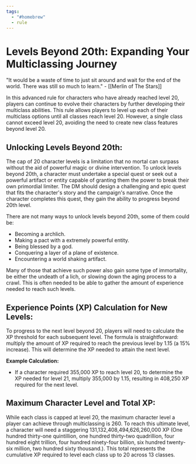```yaml
---
tags:
  - "#homebrew"
  - rule
---
```

# Levels Beyond 20th: Expanding Your Multiclassing Journey

"It would be a waste of time to just sit around and wait for the end of the world. There was still so much to learn." - [[Merlin of The Stars]]

In this advanced rule for characters who have already reached level 20, players can continue to evolve their characters by further developing their multiclass abilities. This rule allows players to level up each of their multiclass options until all classes reach level 20. However, a single class cannot exceed level 20, avoiding the need to create new class features beyond level 20.

## Unlocking Levels Beyond 20th:

The cap of 20 character levels is a limitation that no mortal can surpass without the aid of powerful magic or divine intervention. To unlock levels beyond 20th, a character must undertake a special quest or seek out a powerful artifact or entity capable of granting them the power to break their own primordial limiter. The DM should design a challenging and epic quest that fits the character's story and the campaign's narrative. Once the character completes this quest, they gain the ability to progress beyond 20th level.

There are not many ways to unlock levels beyond 20th, some of them could be:
- Becoming a archlich.
- Making a pact with a extremely powerful entity.
- Being blessed by a god.
- Conquering a layer of a plane of existence.
- Encountering a world shaking artifact.

Many of those that achieve such power also gain some type of immortality, be either the undeath of a lich, or slowing down the aging process to a crawl. This is often needed to be able to gather the amount of experience needed to reach such levels.

## Experience Points (XP) Calculation for New Levels:

To progress to the next level beyond 20, players will need to calculate the XP threshold for each subsequent level. The formula is straightforward: multiply the amount of XP required to reach the previous level by 1.15 (a 15% increase). This will determine the XP needed to attain the next level.

**Example Calculation:**
- If a character required 355,000 XP to reach level 20, to determine the XP needed for level 21, multiply 355,000 by 1.15, resulting in 408,250 XP required for the next level.

## Maximum Character Level and Total XP:

While each class is capped at level 20, the maximum character level a player can achieve through multiclassing is 260. To reach this ultimate level, a character will need a staggering 131,132,408,494,626,260,000 XP (One hundred thirty-one quintillion, one hundred thirty-two quadrillion, four hundred eight trillion, four hundred ninety-four billion, six hundred twenty-six million, two hundred sixty thousand.). This total represents the cumulative XP required to level each class up to 20 across 13 classes.